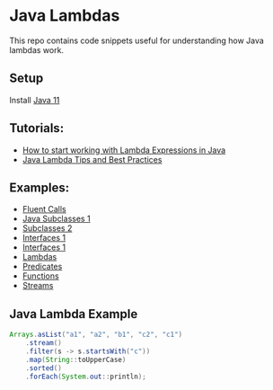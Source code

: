 # Java Lambdas

This repo contains code snippets useful for understanding how Java lambdas work.

## Setup
Install [Java 11](https://www.oracle.com/technetwork/java/javase/downloads/jdk11-downloads-5066655.html) 

## Tutorials:
* [How to start working with Lambda Expressions in Java](https://medium.freecodecamp.org/learn-these-4-things-and-working-with-lambda-expressions-b0ab36e0fffc)
* [Java Lambda Tips and Best Practices](http://www.baeldung.com/java-8-lambda-expressions-tips)

## Examples:
* [Fluent Calls](src/main/java/org/athenian/lambdas/_0_fluent_calls)
* [Java Subclasses 1](src/main/java/org/athenian/lambdas/_1_subclasses_1)
* [Subclasses 2](src/main/java/org/athenian/lambdas/_1_subclasses_2)
* [Interfaces 1](src/main/java/org/athenian/lambdas/_2_interfaces_1)
* [Interfaces 1](src/main/java/org/athenian/lambdas/_2_interfaces_2)
* [Lambdas](src/main/java/org/athenian/lambdas/_3_lambdas)
* [Predicates](src/main/java/org/athenian/lambdas/_4_predicates)
* [Functions](src/main/java/org/athenian/lambdas/_5_functions)
* [Streams](src/main/java/org/athenian/lambdas/_6_streams)

## Java Lambda Example
```Java
Arrays.asList("a1", "a2", "b1", "c2", "c1")
    .stream()
    .filter(s -> s.startsWith("c"))
    .map(String::toUpperCase)
    .sorted()
    .forEach(System.out::println);
```

